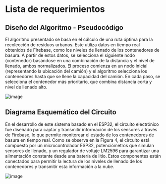 # Lista de requerimientos


## **Diseño del Algoritmo - Pseudocódigo**
El algoritmo presentado se basa en el cálculo de una ruta óptima para la recolección de residuos urbanos. Este utiliza datos en tiempo real obtenidos de Firebase, como los niveles de llenado de los contenedores de basura. A partir de estos datos, se selecciona el siguiente nodo (contenedor) basándose en una combinación de la distancia y el nivel de llenado, ambos normalizados.
El proceso comienza en un nodo inicial (representando la ubicación del camión) y el algoritmo selecciona los contenedores hasta que se llene la capacidad del camión. En cada paso, se selecciona el contenedor más prioritario, que combina distancia corta y nivel de llenado alto.

![image](https://github.com/user-attachments/assets/f0cc8c3c-2f17-4ff2-9876-d8976f5dd32c)
 
## **Diagrama Esquemático del Circuito**
  
En el desarrollo de este sistema basado en el ESP32, el circuito electrónico fue diseñado para captar y transmitir información de los sensores a través de Firebase, lo que permite monitorear el estado de los contenedores de basura en tiempo real. Como se observa en la Figura 4, el circuito está compuesto por un microcontrolador ESP32, potenciómetros que simulan sensores de llenado, y un regulador de voltaje LM2596 para garantizar una alimentación constante desde una batería de litio. Estos componentes están conectados para permitir la lectura de los niveles de llenado de los contenedores y transmitir esta información a la nube.

![image](https://github.com/user-attachments/assets/7262d04a-ec88-4238-b226-0a1cde65aca9)



